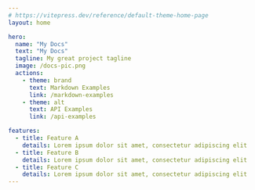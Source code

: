 ```yaml
---
# https://vitepress.dev/reference/default-theme-home-page
layout: home

hero:
  name: "My Docs"
  text: "My Docs"
  tagline: My great project tagline
  image: /docs-pic.png
  actions:
    - theme: brand
      text: Markdown Examples
      link: /markdown-examples
    - theme: alt
      text: API Examples
      link: /api-examples

features:
  - title: Feature A
    details: Lorem ipsum dolor sit amet, consectetur adipiscing elit
  - title: Feature B
    details: Lorem ipsum dolor sit amet, consectetur adipiscing elit
  - title: Feature C
    details: Lorem ipsum dolor sit amet, consectetur adipiscing elit
---
```


